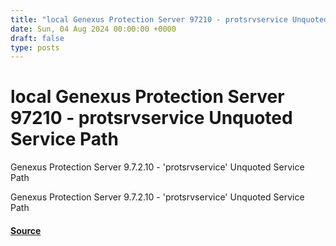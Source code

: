 ```yaml
---
title: "local Genexus Protection Server 97210 - protsrvservice Unquoted Service Path"
date: Sun, 04 Aug 2024 00:00:00 +0000
draft: false
type: posts
---
```

# local Genexus Protection Server 97210 - protsrvservice Unquoted Service Path





Genexus Protection Server 9.7.2.10 - 'protsrvservice' Unquoted Service Path

Genexus Protection Server 9.7.2.10 - 'protsrvservice' Unquoted Service Path

#### [Source](https://www.exploit-db.com/exploits/52065)


